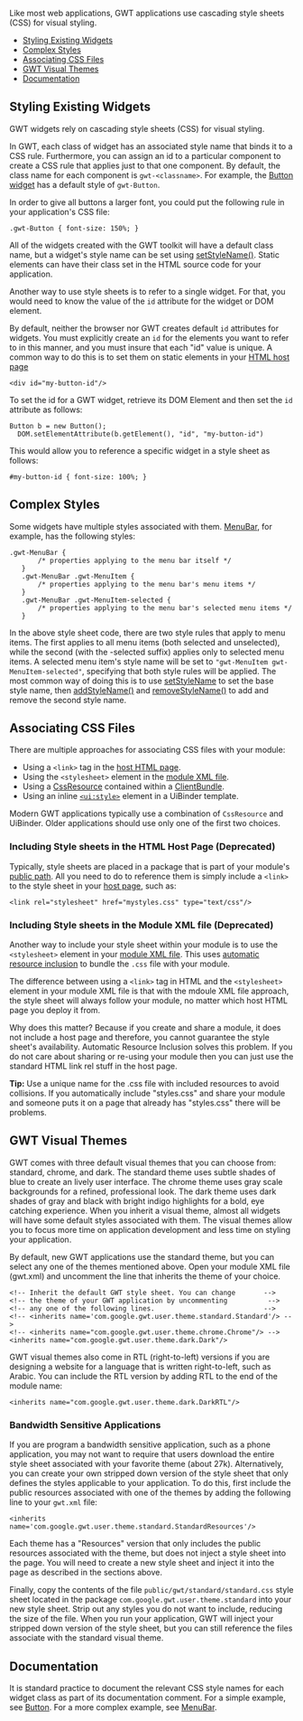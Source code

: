 Like most web applications, GWT applications use cascading style sheets (CSS) for visual styling.

*   [Styling Existing Widgets](#widgets)
*   [Complex Styles](#complex)
*   [Associating CSS Files](#cssfiles)
*   [GWT Visual Themes](#themes)
*   [Documentation](#documentation)

## Styling Existing Widgets<a id="widgets"></a>

GWT widgets rely on cascading style sheets (CSS) for visual styling.

In GWT, each class of widget has an associated style name that binds it to a CSS rule. Furthermore, you can assign an id to a particular component to create a CSS rule that
applies just to that one component. By default, the class name for each component is `gwt-<classname>`. For example, the [Button widget](/javadoc/latest/com/google/gwt/user/client/ui/Button.html) has a default style of
`gwt-Button`.

In order to give all buttons a larger font, you could put the following rule in your application's CSS file:

```
.gwt-Button { font-size: 150%; }
```

All of the widgets created with the GWT toolkit will have a default class name, but a widget's style name can be set using [setStyleName()](/javadoc/latest/com/google/gwt/user/client/ui/UIObject.html#setStyleName(java.lang.String)).
Static elements can have their class set in the HTML source code for your application.

Another way to use style sheets is to refer to a single widget. For that, you would need to know the value of the `id` attribute for the widget or DOM element.

By default, neither the browser nor GWT creates default `id` attributes for widgets. You must explicitly create an `id` for the elements you want to refer to in
this manner, and you must insure that each "id" value is unique. A common way to do this is to set them on static elements in your [HTML host page](DevGuideOrganizingProjects.html#DevGuideHostPage)

```
<div id="my-button-id"/>
```

To set the id for a GWT widget, retrieve its DOM Element and then set the `id` attribute as follows:

```
Button b = new Button();
  DOM.setElementAttribute(b.getElement(), "id", "my-button-id")
```

This would allow you to reference a specific widget in a style sheet as follows:

```
#my-button-id { font-size: 100%; }
```

## Complex Styles<a id="complex"></a>

Some widgets have multiple styles associated with them. [MenuBar](/javadoc/latest/com/google/gwt/user/client/ui/MenuBar.html), for example, has the following styles:

```
.gwt-MenuBar { 
       /* properties applying to the menu bar itself */ 
   }
   .gwt-MenuBar .gwt-MenuItem { 
       /* properties applying to the menu bar's menu items */ 
   }
   .gwt-MenuBar .gwt-MenuItem-selected { 
       /* properties applying to the menu bar's selected menu items */
   }
```

In the above style sheet code, there are two style rules that apply to menu items. The first applies to all menu items (both selected and unselected), while the second (with
the -selected suffix) applies only to selected menu items. A selected menu item's style name will be set to `"gwt-MenuItem gwt-MenuItem-selected"`, specifying that both
style rules will be applied. The most common way of doing this is to use [setStyleName](/javadoc/latest/com/google/gwt/user/client/ui/UIObject.html#setStyleName(java.lang.String)) to set
the base style name, then [addStyleName()](/javadoc/latest/com/google/gwt/user/client/ui/UIObject.html#addStyleName(java.lang.String)) and [removeStyleName()](/javadoc/latest/com/google/gwt/user/client/ui/UIObject.html#removeStyleName(java.lang.String))
to add and remove the second style name.

## Associating CSS Files<a id="cssfiles"></a>

There are multiple approaches for associating CSS files with your module:

*   Using a `<link>` tag in the [host HTML page](DevGuideOrganizingProjects.html#DevGuideHostPage).
*   Using the `<stylesheet>` element in the [module XML file](DevGuideOrganizingProjects.html#DevGuideModuleXml).
*   Using a [CssResource](DevGuideClientBundle.html#CssResource) contained within a [ClientBundle](DevGuideClientBundle.html).
*   Using an inline [`<ui:style>`](DevGuideUiBinder.html#Hello_Stylish_World) element in a
UiBinder template.

Modern GWT applications typically use a combination of `CssResource` and UiBinder. Older applications should use only one of the first two choices.

### Including Style sheets in the HTML Host Page (Deprecated)

Typically, style sheets are placed in a package that is part of your module's [public path](DevGuideOrganizingProjects.html#DevGuideModules). All you need to do to reference
them is simply include a `<link>` to the style sheet in your [host page](DevGuideOrganizingProjects.html#DevGuideHostPage), such as:

```
<link rel="stylesheet" href="mystyles.css" type="text/css"/>
```

### Including Style sheets in the Module XML file (Deprecated)

Another way to include your style sheet within your module is to use the `<stylesheet>` element in your [module
XML file](DevGuideOrganizingProjects.html#DevGuideModuleXml). This uses [automatic resource inclusion](DevGuideOrganizingProjects.html#DevGuideAutomaticResourceInclusion) to bundle the `.css` file with your
module.

The difference between using a `<link>` tag in HTML and the `<stylesheet>` element in your module XML file is that with the mdoule XML file approach,
the style sheet will always follow your module, no matter which host HTML page you deploy it from.

Why does this matter? Because if you create and share a module, it does not include a host page and therefore, you cannot guarantee the style sheet's availability. Automatic
Resource Inclusion solves this problem. If you do not care about sharing or re-using your module then you can just use the standard HTML link rel stuff in the host page.

**Tip:** Use a unique name for the .css file with included resources to avoid collisions. If you automatically include "styles.css" and share your module and someone
puts it on a page that already has "styles.css" there will be problems.

## GWT Visual Themes<a id="themes"></a>

GWT comes with three default visual themes that you can choose from: standard, chrome, and dark. The standard theme uses subtle shades of blue to create an lively user
interface. The chrome theme uses gray scale backgrounds for a refined, professional look. The dark theme uses dark shades of gray and black with bright indigo highlights for a
bold, eye catching experience. When you inherit a visual theme, almost all widgets will have some default styles associated with them. The visual themes allow you to focus more
time on application development and less time on styling your application.

By default, new GWT applications use the standard theme, but you can select any one of the themes mentioned above. Open your module XML file (gwt.xml) and uncomment the line
that inherits the theme of your choice.

```
<!-- Inherit the default GWT style sheet. You can change       -->
<!-- the theme of your GWT application by uncommenting          -->
<!-- any one of the following lines.                           -->
<!-- <inherits name='com.google.gwt.user.theme.standard.Standard'/> -->
<!-- <inherits name="com.google.gwt.user.theme.chrome.Chrome"/> -->
<inherits name="com.google.gwt.user.theme.dark.Dark"/>
```

GWT visual themes also come in RTL (right-to-left) versions if you are designing a website for a language that is written right-to-left, such as Arabic. You can include the RTL
version by adding RTL to the end of the module name:

```
<inherits name="com.google.gwt.user.theme.dark.DarkRTL"/>
```

### Bandwidth Sensitive Applications

If you are program a bandwidth sensitive application, such as a phone application, you may not want to require that users download the entire style sheet associated with your
favorite theme (about 27k). Alternatively, you can create your own stripped down version of the style sheet that only defines the styles applicable to your application. To do
this, first include the public resources associated with one of the themes by adding the following line to your `gwt.xml` file:

```
<inherits name='com.google.gwt.user.theme.standard.StandardResources'/>
```

Each theme has a "Resources" version that only includes the public resources associated with the theme, but does not inject a style sheet into the page. You will need to create
a new style sheet and inject it into the page as described in the sections above.

Finally, copy the contents of the file `public/gwt/standard/standard.css` style sheet located in the package `com.google.gwt.user.theme.standard` into your new
style sheet. Strip out any styles you do not want to include, reducing the size of the file. When you run your application, GWT will inject your stripped down version of the style
sheet, but you can still reference the files associate with the standard visual theme.

## Documentation<a id="documentation"></a>

It is standard practice to document the relevant CSS style names for each widget class as part of its documentation comment. For a simple example, see [Button](/javadoc/latest/com/google/gwt/user/client/ui/Button.html). For a more complex example, see [MenuBar](/javadoc/latest/com/google/gwt/user/client/ui/MenuBar.html).
